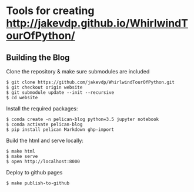 # Tools for creating http://jakevdp.github.io/WhirlwindTourOfPython/

## Building the Blog

Clone the repository & make sure submodules are included

```
$ git clone https://github.com/jakevdp/WhirlwindTourOfPython.git
$ git checkout origin website
$ git submodule update --init --recursive
$ cd website
```

Install the required packages:

```
$ conda create -n pelican-blog python=3.5 jupyter notebook
$ conda activate pelican-blog
$ pip install pelican Markdown ghp-import
```

Build the html and serve locally:

```
$ make html
$ make serve
$ open http://localhost:8000
```

Deploy to github pages

```
$ make publish-to-github
```